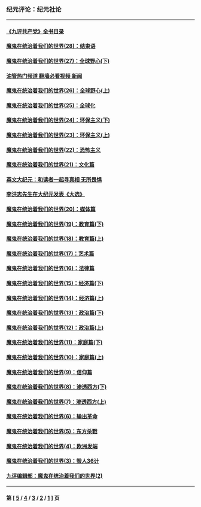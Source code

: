 ### 纪元评论：纪元社论
---
#### [《九评共产党》全书目录](../../pages/nsc422/n13708085.md?04220330) 
#### [魔鬼在统治着我们的世界(28)：结束语](../../pages/nsc422/n10936246.md?04220330) 
#### [魔鬼在统治着我们的世界(27)：全球野心(下)](../../pages/nsc422/n10928319.md?04220330) 
#### [油管热门频道 翻墙必看视频 新闻](ok?04220330)
#### [魔鬼在统治着我们的世界(26)：全球野心(上)](../../pages/nsc422/n10900318.md?04220330) 
#### [魔鬼在统治着我们的世界(25)：全球化](../../pages/nsc422/n10788205.md?04220330) 
#### [魔鬼在统治着我们的世界(24)：环保主义(下)](../../pages/nsc422/n10695307.md?04220330) 
#### [魔鬼在统治着我们的世界(23)：环保主义(上)](../../pages/nsc422/n10688613.md?04220330) 
#### [魔鬼在统治着我们的世界(22)：恐怖主义](../../pages/nsc422/n10614727.md?04220330) 
#### [魔鬼在统治着我们的世界(21)：文化篇](../../pages/nsc422/n10597706.md?04220330) 
#### [英文大纪元：和读者一起寻真相 无所畏惧](../../pages/nsc422/n12542027.md?04220330) 
#### [李洪志先生在大纪元发表《大选》](../../pages/nsc422/n12534746.md?04220330) 
#### [魔鬼在统治着我们的世界(20)：媒体篇](../../pages/nsc422/n10586579.md?04220330) 
#### [魔鬼在统治着我们的世界(19)：教育篇(下)](../../pages/nsc422/n10564808.md?04220330) 
#### [魔鬼在统治着我们的世界(18)：教育篇(上)](../../pages/nsc422/n10526970.md?04220330) 
#### [魔鬼在统治着我们的世界(17)：艺术篇](../../pages/nsc422/n10499093.md?04220330) 
#### [魔鬼在统治着我们的世界(16)：法律篇](../../pages/nsc422/n10485969.md?04220330) 
#### [魔鬼在统治着我们的世界(15)：经济篇(下)](../../pages/nsc422/n10469975.md?04220330) 
#### [魔鬼在统治着我们的世界(14)：经济篇(上)](../../pages/nsc422/n10457370.md?04220330) 
#### [魔鬼在统治着我们的世界(13)：政治篇(下)](../../pages/nsc422/n10448270.md?04220330) 
#### [魔鬼在统治着我们的世界(12)：政治篇(上)](../../pages/nsc422/n10444576.md?04220330) 
#### [魔鬼在统治着我们的世界(11)：家庭篇(下)](../../pages/nsc422/n10440961.md?04220330) 
#### [魔鬼在统治着我们的世界(10)：家庭篇(上)](../../pages/nsc422/n10435448.md?04220330) 
#### [魔鬼在统治着我们的世界(9)：信仰篇](../../pages/nsc422/n10432159.md?04220330) 
#### [魔鬼在统治着我们的世界(8)：渗透西方(下)](../../pages/nsc422/n10429603.md?04220330) 
#### [魔鬼在统治着我们的世界(7)：渗透西方(上)](../../pages/nsc422/n10426013.md?04220330) 
#### [魔鬼在统治着我们的世界(6)：输出革命](../../pages/nsc422/n10421536.md?04220330) 
#### [魔鬼在统治着我们的世界(5)：东方杀戮](../../pages/nsc422/n10417707.md?04220330) 
#### [魔鬼在统治着我们的世界(4)：欧洲发端](../../pages/nsc422/n10414890.md?04220330) 
#### [魔鬼在统治着我们的世界(3)：毁人36计](../../pages/nsc422/n10411583.md?04220330) 
#### [九评编辑部：魔鬼在统治着我们的世界(2)](../../pages/nsc422/n10410036.md?04220330) 

---
#### 第 [ [5](./5.md?04220330) / [4](./4.md?04220330) / [3](./3.md?04220330) / [2](./2.md?04220330) / [1](./1.md?04220330) ] 页
